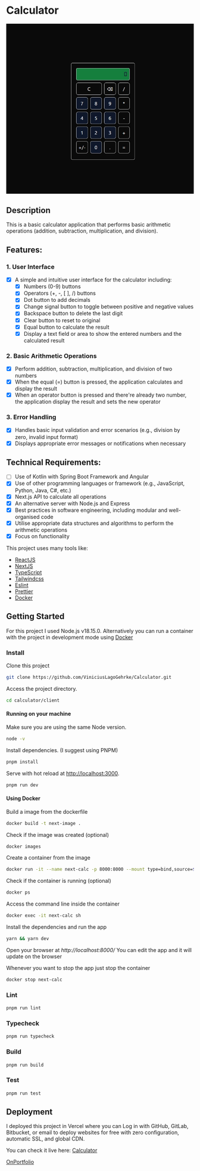 # Calculator

![Desktop Preview](desktop-preview.jpg)
## Description

This is a basic calculator application that performs basic arithmetic operations (addition, subtraction, multiplication, and division).

## Features:

### 1. User Interface

- [x] A simple and intuitive user interface for the calculator including:
  - [x] Numbers (0-9) buttons
  - [x] Operators (+, -,  [ ], /) buttons
  - [x] Dot button to add decimals
  - [x] Change signal button to toggle between positive and negative values
  - [x] Backspace button to delete the last digit
  - [x] Clear button to reset to original
  - [x] Equal button to calculate the result
  - [x] Display a text field or area to show the entered numbers and the calculated result

### 2. Basic Arithmetic Operations
- [x] Perform addition, subtraction, multiplication, and division of two numbers
- [x] When the equal (=) button is pressed, the application calculates and display the result
- [x] When an operator button is pressed and there're already two number, the application display the result and sets the new operator

### 3. Error Handling
- [x] Handles basic input validation and error scenarios (e.g., division by zero, invalid input format)
- [x] Displays appropriate error messages or notifications when necessary

## Technical Requirements:
- [ ] Use of Kotlin with Spring Boot Framework and Angular
- [x] Use of other programming languages or framework (e.g., JavaScript, Python, Java, C#, etc.)
- [x] Next.js API to calculate all operations
- [x] An alternative server with Node.js and Express
- [x] Best practices in software engineering, including modular and well-organised code
- [x] Utilise appropriate data structures and algorithms to perform the arithmetic operations
- [x] Focus on functionality

This project uses many tools like:

- [ReactJS](https://reactjs.org)
- [NextJS](https://nextjs.org)
- [TypeScript](https://www.typescriptlang.org)
- [Tailwindcss](https://tailwindcss.com)
- [Eslint](https://eslint.org)
- [Prettier](https://prettier.io)
- [Docker](https://www.docker.com/)

## Getting Started

For this project I used Node.js v18.15.0.
Alternatively you can run a container with the project in development mode using [Docker](https://docs.docker.com/)

### Install

Clone this project

```bash
git clone https://github.com/ViniciusLagoGehrke/Calculator.git
```

Access the project directory.

```bash
cd calculator/client
```

#### Running on your machine

Make sure you are using the same Node version.

```bash
node -v
```

Install dependencies. (I suggest using PNPM)

```bash
pnpm install
```

Serve with hot reload at <http://localhost:3000>.

```bash
pnpm run dev
```

#### Using Docker

Build a image from the dockerfile

```bash
docker build -t next-image .
```

Check if the image was created (optional)

```bash
docker images
```

Create a container from the image

```bash
docker run -it --name next-calc -p 8000:8000 --mount type=bind,source=$(pwd),target=/srv/app next-image
```

Check if the container is running (optional)

```bash
docker ps
```

Access the command line inside the container

```bash
docker exec -it next-calc sh
```

Install the dependencies and run the app

```bash
yarn && yarn dev
```

Open your browser at *http://localhost:8000/*
You can edit the app and it will update on the browser

Whenever you want to stop the app just stop the container

```bash
docker stop next-calc
```

### Lint

```bash
pnpm run lint
```

### Typecheck

```bash
pnpm run typecheck
```

### Build

```bash
pnpm run build
```

### Test

```bash
pnpm run test
```

## Deployment

I deployed this project in Vercel where you can Log in with GitHub, GitLab, Bitbucket, or email to deploy websites for free with zero configuration, automatic SSL, and global CDN.

You can check it live here: [Calculator](https://calculator-green-nine.vercel.app/)

[OnPortfolio](https://front-end-portfolio.vercel.app/)
